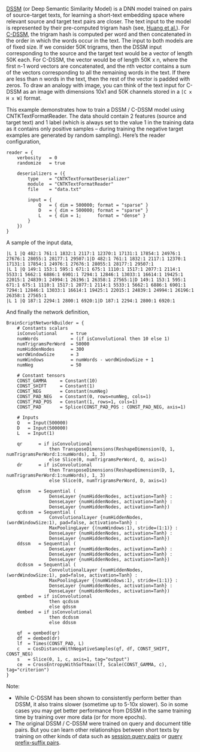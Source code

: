 [DSSM](https://www.microsoft.com/en-us/research/project/dssm/) (or Deep Semantic Similarity Model) is a DNN model trained on pairs of source-target texts, for learning a short-text embedding space where relevant source and target text pairs are closer. The text input to the model is represented by their pre-computed trigram hash (see, [Huang et al.](https://www.microsoft.com/en-us/research/publication/learning-deep-structured-semantic-models-for-web-search-using-clickthrough-data/)). For [C-DSSM](https://www.microsoft.com/en-us/research/publication/learning-semantic-representations-using-convolutional-neural-networks-for-web-search/), the trigram hash is computed per word and then concatenated in the order in which the words occur in the text. The input to both models are of fixed size. If we consider 50K trigrams, then the DSSM input corresponding to the source and the target text would be a vector of length 50K each. For C-DSSM, the vector would be of length 50K x n, where the first n-1 word vectors are concatenated, and the nth vector contains a sum of the vectors corresponding to all the remaining words in the text. If there are less than n words in the text, then the rest of the vector is padded with zeros. To draw an analogy with image, you can think of the text input for C-DSSM as an image with dimensions 10x1 and 50K channels stored in a `[C x H x W]` format.

This example demonstrates how to train a DSSM / C-DSSM model using CNTKTextFormatReader. The data should contain 2 features (source and target text) and 1 label (which is always set to the value 1 in the training data as it contains only positive samples – during training the negative target examples are generated by random sampling).
Here’s the reader configuration,
```
reader = {
    verbosity   = 0
    randomize   = true

    deserializers = ({
        type    = "CNTKTextFormatDeserializer"
        module  = "CNTKTextFormatReader"
        file    = "data.txt"

        input = {
            Q   = { dim = 500000; format = "sparse" }
            D   = { dim = 500000; format = "sparse" }
            L   = { dim = 1;      format = "dense" }
        }
    })
}
```
A sample of the input data,
```
|L 1 |Q 482:1 761:1 1832:1 2117:1 12370:1 17131:1 17854:1 24976:1 27676:1 28055:1 28177:1 29507:1|D 482:1 761:1 1832:1 2117:1 12370:1 17131:1 17854:1 24976:1 27676:1 28055:1 28177:1 29507:1
|L 1 |Q 149:1 153:1 595:1 671:1 675:1 1110:1 1517:1 2077:1 2114:1 5533:1 5662:1 6886:1 6901:1 7294:1 12846:1 13033:1 16614:1 19425:1 22015:1 24839:1 24994:1 26196:1 26358:1 27565:1|D 149:1 153:1 595:1 671:1 675:1 1110:1 1517:1 2077:1 2114:1 5533:1 5662:1 6886:1 6901:1 7294:1 12846:1 13033:1 16614:1 19425:1 22015:1 24839:1 24994:1 26196:1 26358:1 27565:1
|L 1 |Q 187:1 2294:1 2800:1 6920:1|D 187:1 2294:1 2800:1 6920:1
```
And finally the network definition,
```
BrainScriptNetworkBuilder = {
    # Constants scalars
    isConvolutional     = true
    numWords            = (if isConvolutional then 10 else 1)
    numTrigramsPerWord  = 50000
    numHiddenNodes      = 300
    wordWindowSize      = 3
    numWindows          = numWords - wordWindowSize + 1
    numNeg              = 50

    # Constant tensors
    CONST_GAMMA     = Constant(10)
    CONST_SHIFT     = Constant(1)
    CONST_NEG       = Constant(numNeg)
    CONST_PAD_NEG   = Constant(0, rows=numNeg, cols=1)
    CONST_PAD_POS   = Constant(1, rows=1, cols=1)
    CONST_PAD       = Splice(CONST_PAD_POS : CONST_PAD_NEG, axis=1)

    # Inputs
    Q   = Input(500000)
    D   = Input(500000)
    L   = Input(1)

    qr      = if isConvolutional
                then TransposeDimensions(ReshapeDimension(Q, 1, numTrigramsPerWord:1:numWords), 1, 3)
                else Slice(0, numTrigramsPerWord, Q, axis=1)
    dr      = if isConvolutional
                then TransposeDimensions(ReshapeDimension(D, 1, numTrigramsPerWord:1:numWords), 1, 3)
                else Slice(0, numTrigramsPerWord, D, axis=1)

    qdssm   = Sequential (
                DenseLayer {numHiddenNodes, activation=Tanh} :
                DenseLayer {numHiddenNodes, activation=Tanh} :
                DenseLayer {numHiddenNodes, activation=Tanh})
    qcdssm  = Sequential (
                ConvolutionalLayer {numHiddenNodes, (wordWindowSize:1), pad=false, activation=Tanh} :
                MaxPoolingLayer {(numWindows:1), stride=(1:1)} :
                DenseLayer {numHiddenNodes, activation=Tanh} :
                DenseLayer {numHiddenNodes, activation=Tanh})
    ddssm   = Sequential (
                DenseLayer {numHiddenNodes, activation=Tanh} :
                DenseLayer {numHiddenNodes, activation=Tanh} :
                DenseLayer {numHiddenNodes, activation=Tanh})
    dcdssm  = Sequential (
                ConvolutionalLayer {numHiddenNodes, (wordWindowSize:1), pad=false, activation=Tanh} :
                MaxPoolingLayer {(numWindows:1), stride=(1:1)} :
                DenseLayer {numHiddenNodes, activation=Tanh} :
                DenseLayer {numHiddenNodes, activation=Tanh})
    qembed  = if isConvolutional
                then qcdssm
                else qdssm
    dembed  = if isConvolutional
                then dcdssm
                else ddssm

    qf  = qembed(qr)
    df  = dembed(dr)
    lf  = Times(CONST_PAD, L)
    c   = CosDistanceWithNegativeSamples(qf, df, CONST_SHIFT, CONST_NEG)
    s   = Slice(0, 1, c, axis=1, tag="output")
    ce  = CrossEntropyWithSoftmax(lf, Scale(CONST_GAMMA, c), tag="criterion")
}
```

Note:
* While C-DSSM has been shown to consistently perform better than DSSM, it also trains slower (sometime up to 5-10x slower). So in some cases you may get better performance from DSSM in the same training time by training over more data (or for more epochs).
* The original DSSM / C-DSSM were trained on query and document title pairs. But you can learn other relationships between short texts by training on other kinds of data such as [session query pairs](https://www.microsoft.com/en-us/research/publication/exploring-session-context-using-distributed-representations-of-queries-and-reformulations/) or [query prefix-suffix pairs](https://www.microsoft.com/en-us/research/publication/query-auto-completion-for-rare-prefixes/).